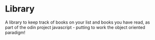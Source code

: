 # Library
A library to keep track of books on your list and books you have read, as part of the odin project javascript - putting to work the object oriented paradigm!

